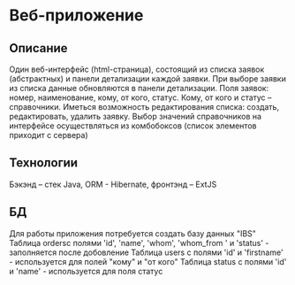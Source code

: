 # Bеб-приложение

## Описание

Один веб-интерфейс (html-страница), состоящий из списка заявок (абстрактных) и панели детализации каждой заявки. При выборе заявки из списка данные обновляются в панели детализации. Поля заявок:  номер, наименование, кому, от кого, статус. Кому, от кого и статус – справочники. Иметься возможность редактирования списка: создать, редактировать, удалить заявку. Выбор значений справочников на интерфейсе осуществляться из комбобоксов (список элементов приходит с сервера) 

## Технологии
 
Бэкэнд – стек Java, ORM - Hibernate, фронтэнд – ExtJS

## БД

Для работы приложения потребуется создать базу данных "IBS"
Таблица ordersс полями 'id', 'name', 'whom', 'whom_from ' и 'status' - заполняется после добовление
Таблица users с полями 'id' и 'firstname' - используется для полей "кому" и "от кого" 
Таблица status с полями 'id' и 'name' - используется для поля статус
